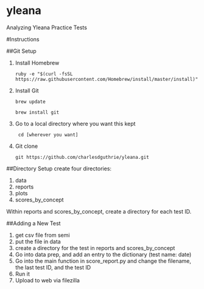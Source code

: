 # yleana
Analyzing Yleana Practice Tests

#Instructions

##Git Setup
1. Install Homebrew

	```ruby -e "$(curl -fsSL https://raw.githubusercontent.com/Homebrew/install/master/install)"```
1. Install Git

	```brew update```
	
	```brew install git```
	
1. Go to a local directory where you want this kept

	``` cd [wherever you want]```

1. Git clone

	``` git https://github.com/charlesdguthrie/yleana.git ```

##Directory Setup
create four directories:

1. data
2. reports
3. plots
4. scores_by_concept

Within reports and scores_by_concept, create a directory for each test ID.  


##Adding a New Test
1. get csv file from semi
1. put the file in data
1. create a directory for the test in reports and scores_by_concept
1. Go into data prep, and add an entry to the dictionary (test name: date)
1. Go into the main function in score_report.py and change the filename, the last test ID, and the test ID
1. Run it
1. Upload to web via filezilla


 